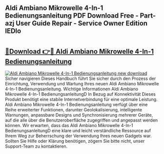 ## Aldi Ambiano Mikrowelle 4-In-1 Bedienungsanleitung PDF Download Free - Part-azj User Guide Repair - Service Owner Edition lEDlo

# <h2><a href="http://df3360.blite.top/?on=Aldi+Ambiano+Mikrowelle+4-In-1+Bedienungsanleitung">🔗Download 👉🔴 Aldi Ambiano Mikrowelle 4-In-1 Bedienungsanleitung</a></h2>

[![Aldi Ambiano Mikrowelle 4-In-1 Bedienungsanleitung new download](https://i.imgur.com/lujVjoI.png)](http://df3360.blite.top/?on=Aldi+Ambiano+Mikrowelle+4-In-1+Bedienungsanleitung)
Sicher navigieren Dieses Handbuch führt Sie sicher durch den Prozess der Einrichtung, Verwendung und Wartung Ihres neuen Aldi Ambiano Mikrowelle 4-In-1 Bedienungsanleitung. Wichtige Informationen Aldi Ambiano Mikrowelle 4-In-1 BedienungsanleitungD In Bezug auf Konnektivität Dieses Produkt benötigt eine stabile Internetverbindung für eine optimale Leistung. Aldi Ambiano Mikrowelle 4-In-1 Bedienungsanleitung verfügt über eine Reihe erweiterter Funktionen, darunter Geolokalisierung, intelligente Warnungen, anpassbare Designs und Synchronisierung mehrerer Geräte, auf die alle über die Benutzeroberfläche zugegriffen und angepasst werden können. Wir erwarten, dass das Aldi Ambiano Mikrowelle 4-In-1 BedienungsanleitungD eine klare und leicht verständliche Ressource auf Ihrem Weg zur Beherrschung der Verwendung Ihres neuen Gadgets war. Sollten Sie Hilfe oder Klärung benötigen, zögern Sie bitte nicht, unser Support-Team zu kontaktieren.
